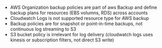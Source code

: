 - AWS Organization backup policies are part of aws Backup and define backup plans for resources (EBS volumns, RDS) across accounts
- Cloudwatch Logs is not supported resource type for AWS backup
- Backup policies are for snapshot or point-in-time backups, not continuous log streaming to S3
- S3 bucket policy is irrelevant for log delivery (cloudwatch logs uses kinesis or subscription  filters, not direct S3 write)